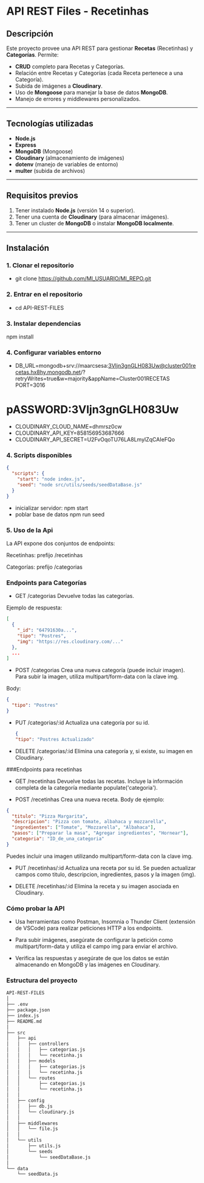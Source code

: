 # API REST Files - Recetinhas

## Descripción

Este proyecto provee una API REST para gestionar **Recetas** (Recetinhas) y **Categorías**. Permite:

- **CRUD** completo para Recetas y Categorías.
- Relación entre Recetas y Categorías (cada Receta pertenece a una Categoría).
- Subida de imágenes a **Cloudinary**.
- Uso de **Mongoose** para manejar la base de datos **MongoDB**.
- Manejo de errores y middlewares personalizados.

---

## Tecnologías utilizadas

- **Node.js**
- **Express**
- **MongoDB** (Mongoose)
- **Cloudinary** (almacenamiento de imágenes)
- **dotenv** (manejo de variables de entorno)
- **multer** (subida de archivos)

---

## Requisitos previos

1. Tener instalado **Node.js** (versión 14 o superior).
2. Tener una cuenta de **Cloudinary** (para almacenar imágenes).
3. Tener un cluster de **MongoDB** o instalar **MongoDB localmente**.

---

## Instalación

### 1. Clonar el repositorio


 - git clone https://github.com/MI_USUARIO/MI_REPO.git

  
### 2. Entrar en el repositorio

  - cd API-REST-FILES


### 3. Instalar dependencias

npm install

### 4. Configurar variables entorno

- DB_URL=mongodb+srv://maarcsesa:3Vljn3gnGLH083Uw@cluster001recetas.hx8hy.mongodb.net/?retryWrites=true&w=majority&appName=Cluster001RECETAS
PORT=3016
# pASSWORD:3Vljn3gnGLH083Uw
- CLOUDINARY_CLOUD_NAME=dhmrsz0cw
- CLOUDINARY_API_KEY=858156953687666
- CLOUDINARY_API_SECRET=U2FvOqoTU76LA8LmylZqCAIeFQo

  
### 4. Scripts disponibles

```json
{
  "scripts": {
    "start": "node index.js",
    "seed": "node src/utils/seeds/seedDataBase.js"
  }
}
```
- inicializar servidor:
  npm  start
- poblar base de datos
  npm run seed

 ### 5. Uso de la Api

 La API expone dos conjuntos de endpoints:

Recetinhas: prefijo /recetinhas

Categorías: prefijo /categorias

### Endpoints para Categorías
  
- GET /categorias
Devuelve todas las categorías.

Ejemplo de respuesta:
```json
[
  {
    "_id": "64791630a...",
    "tipo": "Postres",
    "img": "https://res.cloudinary.com/..."
  },
  ...
]
```

- POST /categorias
Crea una nueva categoría (puede incluir imagen).
Para subir la imagen, utiliza multipart/form-data con la clave img.

Body:
```json
{
  "tipo": "Postres"
}

```

- PUT /categorias/:id
 Actualiza una categoría por su id.

  ```json
  {
  "tipo": "Postres Actualizado"

- DELETE /categorias/:id
Elimina una categoría y, si existe, su imagen en Cloudinary.

###Endpoints para recetinhas

- GET /recetinhas
Devuelve todas las recetas. Incluye la información completa de la categoría mediante populate('categoria').

- POST /recetinhas
Crea una nueva receta.
Body de ejemplo:

```json
{
  "titulo": "Pizza Margarita",
  "descripcion": "Pizza con tomate, albahaca y mozzarella",
  "ingredientes": ["Tomate", "Mozzarella", "Albahaca"],
  "pasos": ["Preparar la masa", "Agregar ingredientes", "Hornear"],
  "categoria": "ID_de_una_categoria"
}
```
Puedes incluir una imagen utilizando multipart/form-data con la clave img.

- PUT /recetinhas/:id
Actualiza una receta por su id. Se pueden actualizar campos como titulo, descripcion, ingredientes, pasos y la imagen (img).

- DELETE /recetinhas/:id
Elimina la receta y su imagen asociada en Cloudinary.



### Cómo probar la API

- Usa herramientas como Postman, Insomnia o Thunder Client (extensión de VSCode) para realizar peticiones HTTP a los endpoints.

- Para subir imágenes, asegúrate de configurar la petición como multipart/form-data y utiliza el campo img para enviar el archivo.

- Verifica las respuestas y asegúrate de que los datos se están almacenando en MongoDB y las imágenes en Cloudinary.


### Estructura del proyecto
```bash
API-REST-FILES
│
├── .env
├── package.json
├── index.js
├── README.md
│
├── src
│   ├── api
│   │   ├── controllers
│   │   │   ├── categorias.js
│   │   │   └── recetinha.js
│   │   ├── models
│   │   │   ├── categorias.js
│   │   │   └── recetinha.js
│   │   └── routes
│   │       ├── categorias.js
│   │       └── recetinha.js
│   │
│   ├── config
│   │   ├── db.js
│   │   └── cloudinary.js
│   │
│   ├── middlewares
│   │   └── file.js
│   │
│   └── utils
│       ├── utils.js
│       └── seeds
│           └── seedDataBase.js
│
└── data
    └── seedData.js

```



